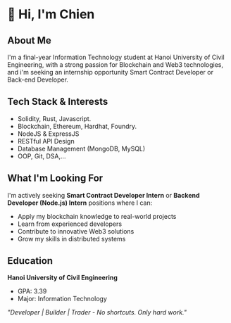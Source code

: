 # 👋 Hi, I'm Chien

## About Me
I'm a final-year Information Technology student at Hanoi University of Civil Engineering, with a strong passion for Blockchain and Web3 technologies, and i'm seeking an internship opportunity Smart Contract Developer or Back-end Developer.

## Tech Stack & Interests
- Solidity, Rust, Javascript.
- Blockchain, Ethereum, Hardhat, Foundry.
- NodeJS & ExpressJS
- RESTful API Design
- Database Management (MongoDB, MySQL)
- OOP, Git, DSA,...

## What I'm Looking For
I'm actively seeking **Smart Contract Developer Intern** or **Backend Developer (Node.js) Intern** positions where I can:
- Apply my blockchain knowledge to real-world projects
- Learn from experienced developers
- Contribute to innovative Web3 solutions
- Grow my skills in distributed systems

## Education
**Hanoi University of Civil Engineering**
- GPA: 3.39
- Major: Information Technology

*"Developer | Builder | Trader - No shortcuts. Only hard work."*
